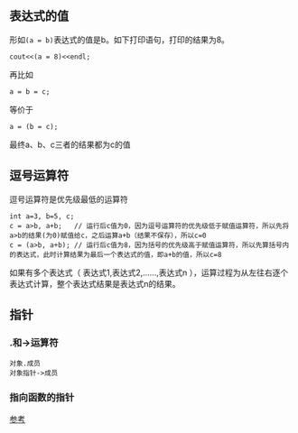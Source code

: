 ## 表达式的值
形如`(a = b)`表达式的值是b。如下打印语句，打印的结果为8。
```
cout<<(a = 8)<<endl;
```
再比如
```
a = b = c;
```
等价于
```
a = (b = c);
```
最终a、b、c三者的结果都为c的值

## 逗号运算符
逗号运算符是优先级最低的运算符
```
int a=3, b=5, c;
c = a>b, a+b;   // 运行后c值为0，因为逗号运算符的优先级低于赋值运算符，所以先将a>b的结果(为0)赋值给c，之后运算a+b（结果不保存），所以c=0
c = (a>b, a+b); // 运行后c值为8，因为括号的优先级高于赋值运算符，所以先算括号内的表达式，此时计算结果为最后一个表达式的值，即a+b的值，所以c=8
```
如果有多个表达式（ 表达式1,表达式2,......,表达式n ），运算过程为从左往右逐个表达式计算，整个表达式结果是表达式n的结果。

## 指针
### .和->运算符
```
对象.成员
对象指针->成员
```

### 指向函数的指针
[参考](https://github.com/kanonjz/learn-cpp/blob/master/%E6%8C%87%E5%90%91%E5%87%BD%E6%95%B0%E7%9A%84%E6%8C%87%E9%92%88%E5%92%8C%E5%BC%95%E7%94%A8.md)
